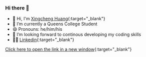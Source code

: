 ### Hi there 👋

<!--
**XingchengH/XingchengH** is a ✨ _special_ ✨ repository because its `README.md` (this file) appears on your GitHub profile.

Here are some ideas to get you started:
- 📫 To reach me, you could send email to Huangxcxc@gmail.com
-->
- 👋 Hi, I'm [Xingcheng Huang](https://xingchengh.github.io/Personal-Web/#home "Web"){:target="_blank"}
- :notebook: I’m currently a Queens College Student
- 😄 Pronouns: he/him/his
- 💞️ I’m looking forward to continous developing my coding skills
- :man_technologist: [Linkedin](https://www.linkedin.com/in/xingcheng-huang-1885a81b5/ "My page"){:target="_blank"}

[Click here to open the link in a new window](https://www.example.com){:target="_blank"}


